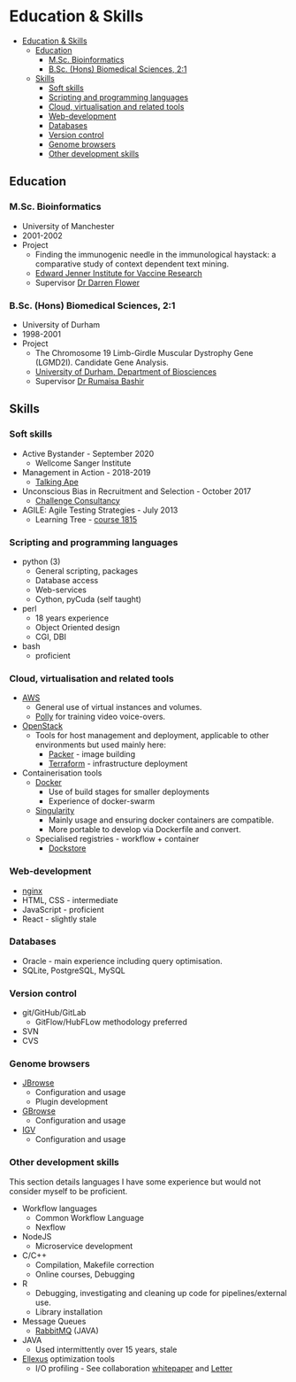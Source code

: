 # Education & Skills

- [Education & Skills](#education--skills)
  - [Education](#education)
    - [M.Sc. Bioinformatics](#msc-bioinformatics)
    - [B.Sc. (Hons) Biomedical Sciences, 2:1](#bsc-hons-biomedical-sciences-21)
  - [Skills](#skills)
    - [Soft skills](#soft-skills)
    - [Scripting and programming languages](#scripting-and-programming-languages)
    - [Cloud, virtualisation and related tools](#cloud-virtualisation-and-related-tools)
    - [Web-development](#web-development)
    - [Databases](#databases)
    - [Version control](#version-control)
    - [Genome browsers](#genome-browsers)
    - [Other development skills](#other-development-skills)

## Education

### M.Sc. Bioinformatics

- University of Manchester
- 2001-2002
- Project
  - Finding the immunogenic needle in the immunological haystack: a comparative study of context dependent text mining.
  - [Edward Jenner Institute for Vaccine Research](http://www.jenner.ac.uk/home)
  - Supervisor [Dr Darren Flower](http://www.aston.ac.uk/lhs/staff/az-index/dr-darren-flower/)

### B.Sc. (Hons) Biomedical Sciences, 2:1

- University of Durham
- 1998-2001
- Project
  - The Chromosome 19 Limb-Girdle Muscular Dystrophy Gene (LGMD2I). Candidate Gene Analysis.
  - [University of Durham, Department of Biosciences](https://www.dur.ac.uk/biosciences/)
  - Supervisor [Dr Rumaisa Bashir](https://www.linkedin.com/in/rumaisa-bashir-ba7628153/)

## Skills

### Soft skills

- Active Bystander - September 2020
  - Wellcome Sanger Institute
- Management in Action - 2018-2019
  - [Talking Ape](https://www.talking-ape.com/)
- Unconscious Bias in Recruitment and Selection - October 2017
  - [Challenge Consultancy](https://www.challcon.com/)
- AGILE: Agile Testing Strategies - July 2013
  - Learning Tree - [course 1815][lt-agile-url]

### Scripting and programming languages

- python (3)
  - General scripting, packages
  - Database access
  - Web-services
  - Cython, pyCuda (self taught)
- perl
  - 18 years experience
  - Object Oriented design
  - CGI, DBI
- bash
  - proficient

### Cloud, virtualisation and related tools

- [AWS](https://aws.amazon.com/)
  - General use of virtual instances and volumes.
  - [Polly](https://aws.amazon.com/polly/) for training video voice-overs.
- [OpenStack](https://www.openstack.org/)
  - Tools for host management and deployment, applicable to other environments but used mainly here:
    - [Packer](https://www.packer.io/) - image building
    - [Terraform](https://www.terraform.io/) - infrastructure deployment
- Containerisation tools
  - [Docker](https://www.docker.com/)
    - Use of build stages for smaller deployments
    - Experience of docker-swarm
  - [Singularity](https://sylabs.io/singularity/)
    - Mainly usage and ensuring docker containers are compatible.
    - More portable to develop via Dockerfile and convert.
  - Specialised registries - workflow + container
    - [Dockstore](https://dockstore.org)

### Web-development

- [nginx](https://www.nginx.com/resources/wiki/)
- HTML, CSS - intermediate
- JavaScript - proficient
- React - slightly stale

### Databases

- Oracle - main experience including query optimisation.
- SQLite, PostgreSQL, MySQL

### Version control

- git/GitHub/GitLab
  - GitFlow/HubFLow methodology preferred
- SVN
- CVS

### Genome browsers

- [JBrowse](https://jbrowse.org)
  - Configuration and usage
  - Plugin development
- [GBrowse](http://gmod.org/wiki/GBrowse)
  - Configuration and usage
- [IGV](http://software.broadinstitute.org/software/igv/)
  - Configuration and usage

### Other development skills

This section details languages I have some experience but would not consider myself to be proficient.

- Workflow languages
  - Common Workflow Language
  - Nexflow
- NodeJS
  - Microservice development
- C/C++
  - Compilation, Makefile correction
  - Online courses, Debugging
- R
  - Debugging, investigating and cleaning up code for pipelines/external use.
  - Library installation
- Message Queues
  - [RabbitMQ][wwdocker-url] (JAVA)
- JAVA
  - Used intermittently over 15 years, stale
- [Ellexus](https://www.ellexus.com/) optimization tools
  - I/O profiling - See collaboration [whitepaper][whitepaper-url] and [Letter][altair-letter]

<!-- refs -->
[whitepaper-url]: https://www.ellexus.com/whitepaper-accelerating-wellcome-sanger-institutes-cloud-based-genomics-pipelines-through-i-o-profiling/
[altair-letter]: https://resources.altair.com/resfile_web_path/file-en/Mistral_CustomerStory_SangerInstitute_Letter_102220.pdf
[wwdocker-url]: https://github.com/cancerit/WwDocker
[lt-agile-url]: https://www.learningtree.co.uk/courses/1815/agile-testing-strategies-and-practices/
